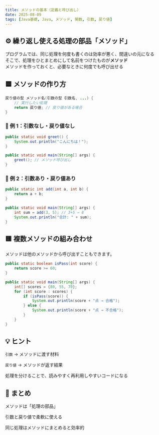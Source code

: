 ```yaml
---
title: メソッドの基本（定義と呼び出し）
date: 2025-08-09
tags: [Java基礎, Java, メソッド, 関数, 引数, 戻り値]
---
```


## ⚙️ 繰り返し使える処理の部品「メソッド」

プログラムでは、同じ処理を何度も書くのは効率が悪く、間違いの元になる  
そこで、処理をひとまとめにして名前をつけたものが**メソッド**  
メソッドを作っておくと、必要なときに何度でも呼び出せる

## 🟦 メソッドの作り方

```java
戻り値の型 メソッド名(引数の型 引数名, ...) {
    // 実行したい処理
    return 戻り値; // 戻り値がある場合
}
```

### 📘 例 1：引数なし・戻り値なし

```java
public static void greet() {
    System.out.println("こんにちは！");
}

public static void main(String[] args) {
    greet(); // メソッド呼び出し
}
```

### 📘 例 2：引数あり・戻り値あり

```java
public static int add(int a, int b) {
    return a + b;
}

public static void main(String[] args) {
    int sum = add(3, 5); // 3+5 → 8
    System.out.println("合計: " + sum);
}
```

## 🟨 複数メソッドの組み合わせ

メソッドは他のメソッドから呼び出すこともできます。

```java
public static boolean isPass(int score) {
    return score >= 60;
}

public static void main(String[] args) {
    int[] scores = {80, 55, 70};
    for (int score : scores) {
        if (isPass(score)) {
            System.out.println(score + "点 → 合格");
        } else {
            System.out.println(score + "点 → 不合格");
        }
    }
}
```

## 💡 ヒント

`引数` → メソッドに渡す材料

`戻り値` → メソッドが返す結果

処理を分けることで、読みやすく再利用しやすいコードになる

## 📝 まとめ

メソッドは「処理の部品」

引数と戻り値で柔軟に使える

同じ処理はメソッドにまとめると効率的
